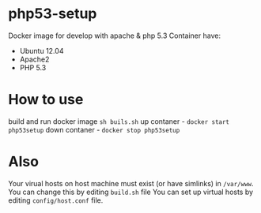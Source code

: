 # php53-setup
Docker image for develop with apache & php 5.3
Container have:
+ Ubuntu 12.04
+ Apache2
+ PHP 5.3
# How to use
build and run docker image `sh buils.sh`
up contaner - `docker start php53setup`
down contaner - `docker stop php53setup`
# Also
Your virual hosts on host machine must exist (or have simlinks) in `/var/www`. You can change this by editing `build.sh` file
You can set up virtual hosts by editing `config/host.conf` file.
